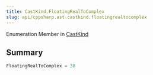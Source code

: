 ```yaml
---
title: CastKind.FloatingRealToComplex
slug: api/cppsharp.ast.castkind.floatingrealtocomplex
---
```

Enumeration Member in [CastKind](/api/cppsharp/ast/castkind)

## Summary



```csharp
FloatingRealToComplex = 38
```

